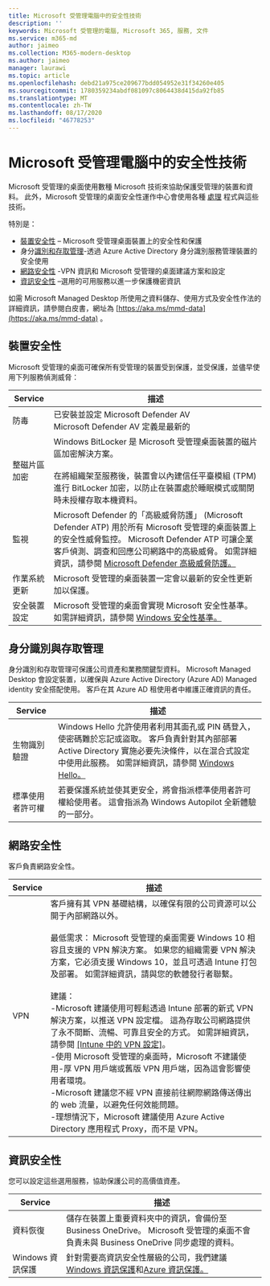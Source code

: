 ```yaml
---
title: Microsoft 受管理電腦中的安全性技術
description: ''
keywords: Microsoft 受管理的電腦, Microsoft 365, 服務, 文件
ms.service: m365-md
author: jaimeo
ms.collection: M365-modern-desktop
ms.author: jaimeo
manager: laurawi
ms.topic: article
ms.openlocfilehash: debd21a975ce209677bdd054952e31f34260e405
ms.sourcegitcommit: 1780359234abdf081097c8064438d415da92fb85
ms.translationtype: MT
ms.contentlocale: zh-TW
ms.lasthandoff: 08/17/2020
ms.locfileid: "46778253"
---
```

# <a name="security-technologies-in-microsoft-managed-desktop"></a>Microsoft 受管理電腦中的安全性技術

<!--Security, also Onboarding doc: data handling/store, privileged account access -->

Microsoft 受管理的桌面使用數種 Microsoft 技術來協助保護受管理的裝置和資料。 此外，Microsoft 受管理的桌面安全性運作中心會使用各種 [處理](security-operations.md) 程式與這些技術。

特別是： 

- [裝置安全性](#device-security) – Microsoft 受管理桌面裝置上的安全性和保護
- 身分[識別和存取管理](#identity-and-access-management)-透過 Azure Active Directory 身分識別服務管理裝置的安全使用
- [網路安全性](#network-security) -VPN 資訊和 Microsoft 受管理的桌面建議方案和設定
- [資訊安全性](#information-security) –選用的可用服務以進一步保護機密資訊 

如需 Microsoft Managed Desktop 所使用之資料儲存、使用方式及安全性作法的詳細資訊，請參閱白皮書，網址為 [https://aka.ms/mmd-data](https://aka.ms/mmd-data) 。


## <a name="device-security"></a>裝置安全性

Microsoft 受管理的桌面可確保所有受管理的裝置受到保護，並受保護，並儘早使用下列服務偵測威脅：

Service | 描述
--- | ---
防毒 | 已安裝並設定 Microsoft Defender AV<br>Microsoft Defender AV 定義是最新的
整磁片區加密 |    Windows BitLocker 是 Microsoft 受管理桌面裝置的磁片區加密解決方案。<br><br>在將組織架至服務後，裝置會以內建信任平臺模組 (TPM) 進行 BitLocker 加密，以防止在裝置處於睡眠模式或關閉時未授權存取本機資料。 
監視 |    Microsoft Defender 的「高級威脅防護」 (Microsoft Defender ATP) 用於所有 Microsoft 受管理的桌面裝置上的安全性威脅監控。 Microsoft Defender ATP 可讓企業客戶偵測、調查和回應公司網路中的高級威脅。 如需詳細資訊，請參閱 [Microsoft Defender 高級威脅防護。](https://docs.microsoft.com/windows/threat-protection/windows-defender-atp/windows-defender-advanced-threat-protection) 
作業系統更新 |  Microsoft 受管理的桌面裝置一定會以最新的安全性更新加以保護。
安全裝置設定 |   Microsoft 受管理的桌面會實現 Microsoft 安全性基準。 如需詳細資訊，請參閱 [Windows 安全性基準。](https://docs.microsoft.com/windows/security/threat-protection/windows-security-baselines)



## <a name="identity-and-access-management"></a>身分識別與存取管理

身分識別和存取管理可保護公司資產和業務關鍵型資料。 Microsoft Managed Desktop 會設定裝置，以確保與 Azure Active Directory (Azure AD) Managed identity 安全搭配使用。 客戶在其 Azure AD 租使用者中維護正確資訊的責任。 

Service | 描述
--- | ---
生物識別驗證 |  Windows Hello 允許使用者利用其面孔或 PIN 碼登入，使密碼難於忘記或盜取。 客戶負責針對其內部部署 Active Directory 實施必要先決條件，以在混合式設定中使用此服務。 如需詳細資訊，請參閱 [Windows Hello。](https://docs.microsoft.com/windows-hardware/design/device-experiences/windows-hello) 
標準使用者許可權 |  若要保護系統並使其更安全，將會指派標準使用者許可權給使用者。 這會指派為 Windows Autopilot 全新體驗的一部分。



## <a name="network-security"></a>網路安全性

客戶負責網路安全性。 

Service | 描述
--- | ---
VPN | 客戶擁有其 VPN 基礎結構，以確保有限的公司資源可以公開于內部網路以外。<br><br>最低需求： Microsoft 受管理的桌面需要 Windows 10 相容且支援的 VPN 解決方案。 如果您的組織需要 VPN 解決方案，它必須支援 Windows 10，並且可透過 Intune 打包及部署。 如需詳細資訊，請與您的軟體發行者聯繫。<br><br>建議：<br>-Microsoft 建議使用可輕鬆透過 Intune 部署的新式 VPN 解決方案，以推送 VPN 設定檔。 這為存取公司網路提供了永不間斷、流暢、可靠且安全的方式。 如需詳細資訊，請參閱 [[Intune 中的 VPN 設定]](https://docs.microsoft.com/intune/vpn-settings-configure)。<br>-使用 Microsoft 受管理的桌面時，Microsoft 不建議使用-厚 VPN 用戶端或舊版 VPN 用戶端，因為這會影響使用者環境。<br>-Microsoft 建議您不經 VPN 直接前往網際網路傳送傳出的 web 流量，以避免任何效能問題。<br>-理想情況下，Microsoft 建議使用 Azure Active Directory 應用程式 Proxy，而不是 VPN。


## <a name="information-security"></a>資訊安全性

您可以設定這些選用服務，協助保護公司的高價值資產。 

Service | 描述
--- | ---
資料恢復  | 儲存在裝置上重要資料夾中的資訊，會備份至 Business OneDrive。 Microsoft 受管理的桌面不會負責未與 Business OneDrive 同步處理的資料。 
Windows 資訊保護 |    針對需要高資訊安全性層級的公司，我們建議[Windows 資訊保護](https://docs.microsoft.com/windows/threat-protection/windows-information-protection/protect-enterprise-data-using-wip)和[Azure 資訊保護。](https://www.microsoft.com/cloud-platform/azure-information-protection) 

